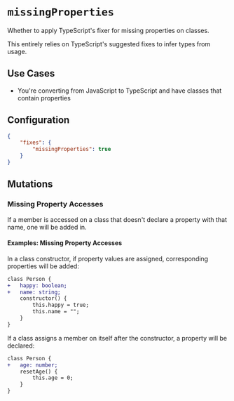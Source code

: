 # `missingProperties`

Whether to apply TypeScript's fixer for missing properties on classes.

This entirely relies on TypeScript's suggested fixes to infer types from usage.

## Use Cases

* You're converting from JavaScript to TypeScript and have classes that contain properties

## Configuration

```json
{
    "fixes": {
        "missingProperties": true
    }
}
```

## Mutations

### Missing Property Accesses

If a member is accessed on a class that doesn't declare a property with that name, one will be added in.

#### Examples: Missing Property Accesses

In a class constructor, if property values are assigned, corresponding properties will be added:

```diff
class Person {
+   happy: boolean;
+   name: string;
    constructor() {
        this.happy = true;
        this.name = "";
    }
}
```

If a class assigns a member on itself after the constructor, a property will be declared:

```diff
class Person {
+   age: number;
    resetAge() {
        this.age = 0;
    }
}
```
